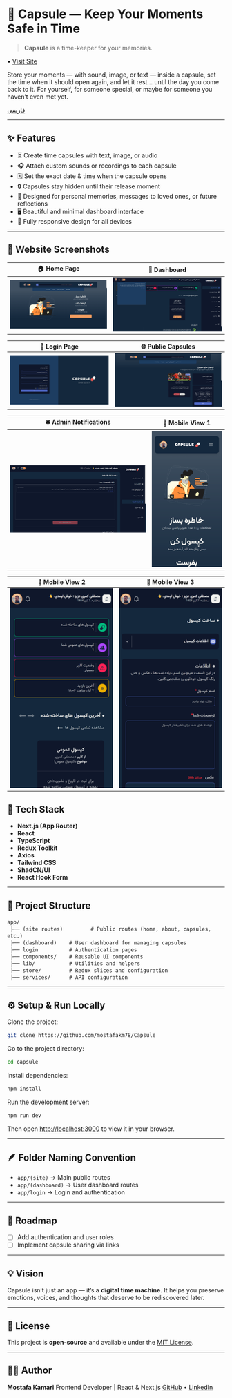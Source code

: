 # 🌌 Capsule — Keep Your Moments Safe in Time

> **Capsule** is a time-keeper for your memories.

• [Visit Site](https://www.capsule-memo.ir)

Store your moments — with sound, image, or text — inside a capsule, set the time when it should open again, and let it rest... until the day you come back to it.
For yourself, for someone special, or maybe for someone you haven’t even met yet.

[فارسی](./README.fa.md)

---

## ✨ Features

- ⏳ Create time capsules with text, image, or audio
- 🎧 Attach custom sounds or recordings to each capsule
- 🗓️ Set the exact date & time when the capsule opens
- 🔒 Capsules stay hidden until their release moment
- 💌 Designed for personal memories, messages to loved ones, or future reflections
- 🖥️ Beautiful and minimal dashboard interface
- 📱 Fully responsive design for all devices

---

## 📁 Website Screenshots

| 🏠 Home Page | 🧭 Dashboard |
|--------------|--------------|
| ![Home Page](./Site-Screen-Shots/Home%20Page.png) | ![Dashboard](./Site-Screen-Shots/Dashboard.png) |

| 🔑 Login Page | 🌐 Public Capsules |
|---------------|--------------------|
| ![Login Page](./Site-Screen-Shots/Login.png) | ![Public Capsules](./Site-Screen-Shots/Public%20Capsules.png) |

| 🛎️ Admin Notifications | 📱 Mobile View 1 |
|-------------------------|------------------|
| ![Admin Notifications](./Site-Screen-Shots/dashboard_admin_notifications.png) | ![Mobile View 1](./Site-Screen-Shots/Mobile_1.png) |

| 📱 Mobile View 2 | 📱 Mobile View 3 |
|------------------|------------------|
| ![Mobile View 2](./Site-Screen-Shots/Mobile_2.png) | ![Mobile View 3](./Site-Screen-Shots/Mobile_3.png) |

## 🧠 Tech Stack

- **Next.js (App Router)**
- **React**
- **TypeScript**
- **Redux Toolkit**
- **Axios**
- **Tailwind CSS**
- **ShadCN/UI**
- **React Hook Form**

---

## 📁 Project Structure

```
app/
 ├── (site routes)         # Public routes (home, about, capsules, etc.)
 ├── (dashboard)    # User dashboard for managing capsules
 ├── login          # Authentication pages
 ├── components/    # Reusable UI components
 ├── lib/           # Utilities and helpers
 ├── store/         # Redux slices and configuration
 ├── services/      # API configuration
```

---

## ⚙️ Setup & Run Locally

Clone the project:

```bash
git clone https://github.com/mostafakm78/Capsule
```

Go to the project directory:

```bash
cd capsule
```

Install dependencies:

```bash
npm install
```

Run the development server:

```bash
npm run dev
```

Then open [http://localhost:3000](http://localhost:3000) to view it in your browser.

---

## 🪶 Folder Naming Convention

- `app/(site)` → Main public routes
- `app/(dashboard)` → User dashboard routes
- `app/login` → Login and authentication

---

## 🚀 Roadmap

- [ ] Add authentication and user roles
- [ ] Implement capsule sharing via links

---

## 💡 Vision

Capsule isn’t just an app — it’s a **digital time machine**.
It helps you preserve emotions, voices, and thoughts that deserve to be rediscovered later.

---

## 📜 License

This project is **open-source** and available under the [MIT License](LICENSE).

---

## 🧑‍💻 Author

**Mostafa Kamari**
Frontend Developer | React & Next.js
[GitHub](https://github.com/mostafakm78) • [LinkedIn](http://linkedin.com/in/mostafa-kamari-b82450351)
